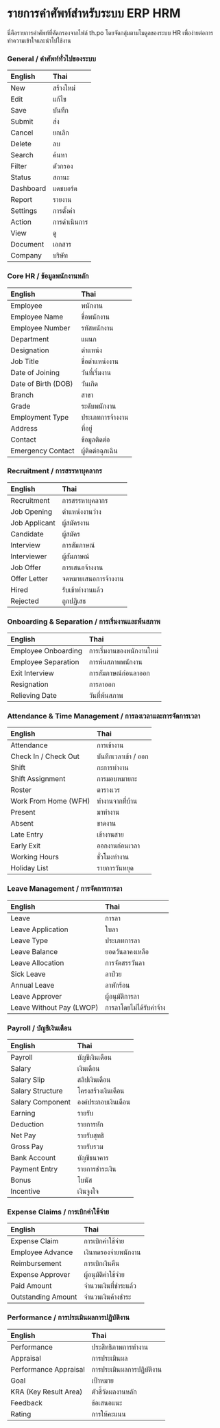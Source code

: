 # รายการคำศัพท์สำหรับระบบ ERP HRM

นี่คือรายการคำศัพท์ที่คัดกรองจากไฟล์ th.po โดยจัดกลุ่มตามโมดูลของระบบ HR เพื่อง่ายต่อการทำความเข้าใจและนำไปใช้งาน

### General / คำศัพท์ทั่วไปของระบบ

| English | Thai |
| :--- | :--- |
| New | สร้างใหม่ |
| Edit | แก้ไข |
| Save | บันทึก |
| Submit | ส่ง |
| Cancel | ยกเลิก |
| Delete | ลบ |
| Search | ค้นหา |
| Filter | ตัวกรอง |
| Status | สถานะ |
| Dashboard | แดชบอร์ด |
| Report | รายงาน |
| Settings | การตั้งค่า |
| Action | การดำเนินการ |
| View | ดู |
| Document | เอกสาร |
| Company | บริษัท |

### Core HR / ข้อมูลพนักงานหลัก

| English | Thai |
| :--- | :--- |
| Employee | พนักงาน |
| Employee Name | ชื่อพนักงาน |
| Employee Number | รหัสพนักงาน |
| Department | แผนก |
| Designation | ตำแหน่ง |
| Job Title | ชื่อตำแหน่งงาน |
| Date of Joining | วันที่เริ่มงาน |
| Date of Birth (DOB) | วันเกิด |
| Branch | สาขา |
| Grade | ระดับพนักงาน |
| Employment Type | ประเภทการจ้างงาน |
| Address | ที่อยู่ |
| Contact | ข้อมูลติดต่อ |
| Emergency Contact | ผู้ติดต่อฉุกเฉิน |

### Recruitment / การสรรหาบุคลากร

| English | Thai |
| :--- | :--- |
| Recruitment | การสรรหาบุคลากร |
| Job Opening | ตำแหน่งงานว่าง |
| Job Applicant | ผู้สมัครงาน |
| Candidate | ผู้สมัคร |
| Interview | การสัมภาษณ์ |
| Interviewer | ผู้สัมภาษณ์ |
| Job Offer | การเสนอจ้างงาน |
| Offer Letter | จดหมายเสนอการจ้างงาน |
| Hired | รับเข้าทำงานแล้ว |
| Rejected | ถูกปฏิเสธ |

### Onboarding & Separation / การเริ่มงานและพ้นสภาพ

| English | Thai |
| :--- | :--- |
| Employee Onboarding | การเริ่มงานของพนักงานใหม่ |
| Employee Separation | การพ้นสภาพพนักงาน |
| Exit Interview | การสัมภาษณ์ก่อนลาออก |
| Resignation | การลาออก |
| Relieving Date | วันที่พ้นสภาพ |

### Attendance & Time Management / การลงเวลาและการจัดการเวลา

| English | Thai |
| :--- | :--- |
| Attendance | การเข้างาน |
| Check In / Check Out | บันทึกเวลาเข้า / ออก |
| Shift | กะการทำงาน |
| Shift Assignment | การมอบหมายกะ |
| Roster | ตารางเวร |
| Work From Home (WFH) | ทำงานจากที่บ้าน |
| Present | มาทำงาน |
| Absent | ขาดงาน |
| Late Entry | เข้างานสาย |
| Early Exit | ออกงานก่อนเวลา |
| Working Hours | ชั่วโมงทำงาน |
| Holiday List | รายการวันหยุด |

### Leave Management / การจัดการการลา

| English | Thai |
| :--- | :--- |
| Leave | การลา |
| Leave Application | ใบลา |
| Leave Type | ประเภทการลา |
| Leave Balance | ยอดวันลาคงเหลือ |
| Leave Allocation | การจัดสรรวันลา |
| Sick Leave | ลาป่วย |
| Annual Leave | ลาพักร้อน |
| Leave Approver | ผู้อนุมัติการลา |
| Leave Without Pay (LWOP) | การลาโดยไม่ได้รับค่าจ้าง |

### Payroll / บัญชีเงินเดือน

| English | Thai |
| :--- | :--- |
| Payroll | บัญชีเงินเดือน |
| Salary | เงินเดือน |
| Salary Slip | สลิปเงินเดือน |
| Salary Structure | โครงสร้างเงินเดือน |
| Salary Component | องค์ประกอบเงินเดือน |
| Earning | รายรับ |
| Deduction | รายการหัก |
| Net Pay | รายรับสุทธิ |
| Gross Pay | รายรับรวม |
| Bank Account | บัญชีธนาคาร |
| Payment Entry | รายการชำระเงิน |
| Bonus | โบนัส |
| Incentive | เงินจูงใจ |

### Expense Claims / การเบิกค่าใช้จ่าย

| English | Thai |
| :--- | :--- |
| Expense Claim | การเบิกค่าใช้จ่าย |
| Employee Advance | เงินทดรองจ่ายพนักงาน |
| Reimbursement | การเบิกเงินคืน |
| Expense Approver | ผู้อนุมัติค่าใช้จ่าย |
| Paid Amount | จำนวนเงินที่ชำระแล้ว |
| Outstanding Amount | จำนวนเงินค้างชำระ |

### Performance / การประเมินผลการปฏิบัติงาน

| English | Thai |
| :--- | :--- |
| Performance | ประสิทธิภาพการทำงาน |
| Appraisal | การประเมินผล |
| Performance Appraisal | การประเมินผลการปฏิบัติงาน |
| Goal | เป้าหมาย |
| KRA (Key Result Area) | ตัวชี้วัดผลงานหลัก |
| Feedback | ข้อเสนอแนะ |
| Rating | การให้คะแนน |